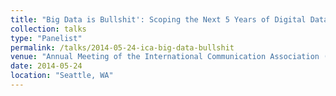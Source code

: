 ```yaml
---
title: "Big Data is Bullshit': Scoping the Next 5 Years of Digital Data Research"
collection: talks
type: "Panelist"
permalink: /talks/2014-05-24-ica-big-data-bullshit
venue: "Annual Meeting of the International Communication Association (ICA)"
date: 2014-05-24
location: "Seattle, WA"
---
```

